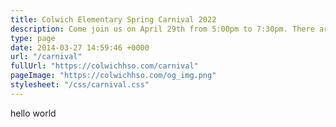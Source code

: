 ```yaml
---
title: Colwich Elementary Spring Carnival 2022
description: Come join us on April 29th from 5:00pm to 7:30pm. There are plenty of games for the kids to enjoy, raffles to be won, and money to be raised for Colwich Elementary School.
type: page
date: 2014-03-27 14:59:46 +0000
url: "/carnival"
fullUrl: "https://colwichhso.com/carnival"
pageImage: "https://colwichhso.com/og_img.png"
stylesheet: "/css/carnival.css"
---
```

hello world